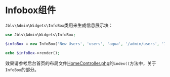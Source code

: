 # Infobox组件

`Jblv\Admin\Widgets\InfoBox`类用来生成信息展示块：

```php
use Jblv\Admin\Widgets\InfoBox;

$infoBox = new InfoBox('New Users', 'users', 'aqua', '/admin/users', '1024');

echo $infoBox->render();

```

效果请参考后台首页的布局文件[HomeController.php](/src/Commands/stubs/ExampleController.stub)的`index()`方法中，关于`InfoBox`的部分。